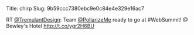 Title: chirp
Slug: 9b59ccc7380ebc9e0c84e4e329e16ac7

RT <a href="http://twitter.com/TremulantDesign">@TremulantDesign</a>: Team <a href="http://twitter.com/PollarizeMe">@PollarizeMe</a> ready to go at #WebSummit!  @ Bewley's Hotel <a href="http://t.co/ygr2H6BU">http://t.co/ygr2H6BU</a>
